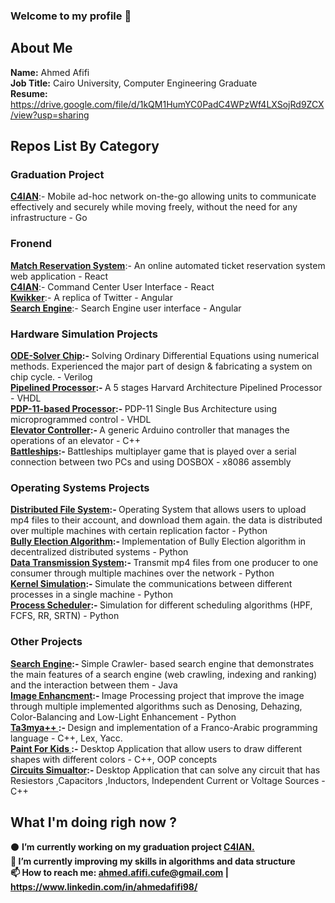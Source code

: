 
### Welcome to my profile 👋

## About Me
  <b>Name:</b> Ahmed Afifi </br>
  <b>Job Title:</b> Cairo University, Computer Engineering Graduate </br>
  <b>Resume:</b> https://drive.google.com/file/d/1kQM1HumYC0PadC4WPzWf4LXSojRd9ZCX/view?usp=sharing</br>
  
## Repos List By Category
  ### Graduation Project
  <a href="https://github.com/mido3ds/C4IAN"><b>C4IAN</b></a>:- Mobile ad-hoc network on-the-go allowing units to communicate effectively and
securely while moving freely, without the need for any infrastructure - Go  </br>
  
  ### Fronend 
  <a href="https://github.com/AhmedMahmoud98/match-reservation-system"><b>Match Reservation System</b></a>:- An online automated ticket reservation system web  application - React  </br>
  <a href="https://github.com/mido3ds/C4IAN"><b>C4IAN</b></a>:- Command Center User Interface - React  </br>
  <a href="https://github.com/AhmedMahmoud98/kwikker-frontend"><b>Kwikker</b></a>:-  A replica of Twitter - Angular </br>
  <a href="https://github.com/AhmedMahmoud98/search-engine-ui"><b>Search Engine</b></a>:- Search Engine user interface - Angular  </br>

  
  ### Hardware Simulation Projects
   <b><a href="https://github.com/AhmedMahmoud98/ODE-Solver">ODE-Solver Chip</a>:- </b> Solving Ordinary Differential Equations using numerical methods. Experienced the major part of design & fabricating a system on chip cycle. - Verilog </br>
  <b><a href="https://github.com/AhmedMahmoud98/Pipelined-Processor">Pipelined Processor</a>:- </b>A 5 stages Harvard Architecture Pipelined Processor - VHDL </br>
  <b><a href="https://github.com/AhmedMahmoud98/PDP-11-based-Microprocessor">PDP-11-based Processor</a>:- </b> PDP-11 Single Bus Architecture using microprogrammed control - VHDL </br>
    <b><a href="https://github.com/AhmedMahmoud98/elevator-controller">Elevator Controller</a>:- </b>A generic Arduino controller that manages the operations of an elevator - C++ </br>
  <b><a href="https://github.com/AhmedMahmoud98/Battleships-Game">Battleships</a>:- </b>Battleships multiplayer game that is played over a serial connection between two PCs and using DOSBOX - x8086 assembly </br>

  
  ### Operating Systems Projects 
  <b><a href="https://github.com/AhmedMahmoud98/Distributed-File-System">Distributed File System</a>:- </b> Operating System that allows users to upload mp4 files to their account, and download them again. the data is distributed over multiple machines with certain replication factor - Python </br>
  <b> <a href="https://github.com/AhmedMahmoud98/Distributed_Systems_Bully_Election_Algorithm">Bully Election Algorithm</a>:- </b>Implementation of Bully Election algorithm in decentralized distributed systems - Python</br>
    <b><a href="https://github.com/AhmedMahmoud98/Collector-Consumer-Reciever">Data Transmission System</a>:- </b>Transmit mp4 files from one producer to one consumer through multiple machines over the network - Python </br>
    <b><a href="https://github.com/AhmedMahmoud98/Kernel-Disk-Simulation">Kernel Simulation</a>:- </b>Simulate the communications between different processes in a single machine - Python </br>
    <b><a href="https://github.com/AhmedMahmoud98/Process-Scheduler">Process Scheduler</a>:- </b>Simulation for different scheduling algorithms (HPF, FCFS, RR, SRTN) - Python </br>
    
  ### Other Projects
   <b><a href="https://github.com/AhmedMahmoud98/search-engine">Search Engine</a>:- </b> Simple Crawler- based search engine that demonstrates the main features of a search engine (web crawling, indexing and ranking) and the interaction between them - Java </br>
  <b> <a href="https://github.com/AhmedMahmoud98/Image-Enhancment-">Image Enhancment</a>:- </b>Image Processing project that improve the image through multiple implemented algorithms such as Denosing, Dehazing, Color-Balancing and Low-Light Enhancement - Python </br>
  <b> <a href="https://github.com/AhmedMahmoud98/ta3mya-plus-plus"> Ta3mya++ </a>:- </b>Design and implementation of a Franco-Arabic programming language - C++, Lex, Yacc.</br>
    <b><a href="https://github.com/AhmedMahmoud98/Paint-For-Kids"> Paint For Kids </a>:- </b>Desktop Application that allow users to draw different shapes with different colors - C++, OOP concepts</br>
    <b><a href="https://github.com/AhmedMahmoud98/Circuits-Simualtor">Circuits Simualtor</a>:- </b>Desktop Application that can solve any circuit that has Resiestors ,Capacitors ,Inductors, Independent Current or Voltage Sources - C++ </br>
  
## What I'm doing righ now ?
:black_circle: <b>I’m currently working on my graduation project <a href="https://github.com/mido3ds/C4IAN">C4IAN.</a> </br>
🤔 I’m currently improving my skills in algorithms and data structure </br>
📫 How to reach me: ahmed.afifi.cufe@gmail.com | https://www.linkedin.com/in/ahmedafifi98/


